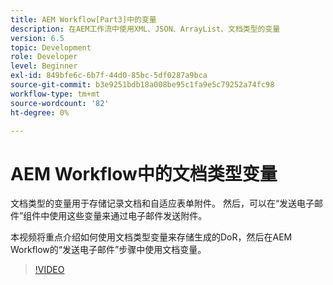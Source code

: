 ```yaml
---
title: AEM Workflow[Part3]中的变量
description: 在AEM工作流中使用XML、JSON、ArrayList、文档类型的变量
version: 6.5
topic: Development
role: Developer
level: Beginner
exl-id: 849bfe6c-6b7f-44d0-85bc-5df0287a9bca
source-git-commit: b3e9251bdb18a008be95c1fa9e5c79252a74fc98
workflow-type: tm+mt
source-wordcount: '82'
ht-degree: 0%

---
```


# AEM Workflow中的文档类型变量


文档类型的变量用于存储记录文档和自适应表单附件。 然后，可以在“发送电子邮件”组件中使用这些变量来通过电子邮件发送附件。

本视频将重点介绍如何使用文档类型变量来存储生成的DoR，然后在AEM Workflow的“发送电子邮件”步骤中使用文档变量。

>[!VIDEO](https://video.tv.adobe.com/v/26452?quality=12&learn=on)
